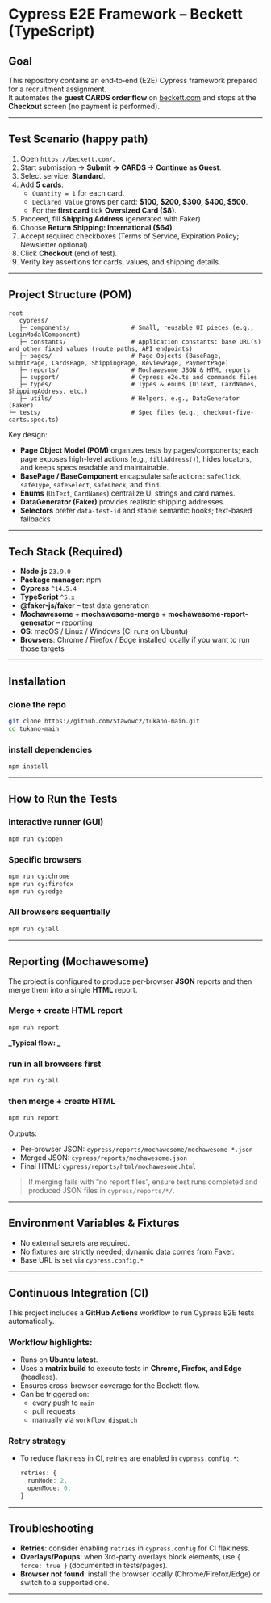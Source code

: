 # Cypress E2E Framework – Beckett (TypeScript)

## Goal

This repository contains an end‑to‑end (E2E) Cypress framework prepared for a recruitment assignment.  
It automates the **guest CARDS order flow** on [beckett.com](https://beckett.com/) and stops at the **Checkout** screen (no payment is performed).

---

## Test Scenario (happy path)

1. Open `https://beckett.com/`.
2. Start submission → **Submit → CARDS → Continue as Guest**.
3. Select service: **Standard**.
4. Add **5 cards**:
   - `Quantity = 1` for each card.
   - `Declared Value` grows per card: **$100, $200, $300, $400, $500**.
   - For the **first card** tick **Oversized Card ($8)**.
5. Proceed, fill **Shipping Address** (generated with Faker).
6. Choose **Return Shipping: International ($64)**.
7. Accept required checkboxes (Terms of Service, Expiration Policy; Newsletter optional).
8. Click **Checkout** (end of test).
9. Verify key assertions for cards, values, and shipping details.

---

## Project Structure (POM)

```
root
   cypress/
   ├─ components/                 # Small, reusable UI pieces (e.g., LoginModalComponent)
   ├─ constants/                  # Application constants: base URL(s) and other fixed values (route paths, API endpoints)
   ├─ pages/                      # Page Objects (BasePage, SubmitPage, CardsPage, ShippingPage, ReviewPage, PaymentPage)
   ├─ reports/                    # Mochawesome JSON & HTML reports
   ├─ support/                    # Cypress e2e.ts and commands files
   ├─ types/                      # Types & enums (UiText, CardNames, ShippingAddress, etc.)
   ├─ utils/                      # Helpers, e.g., DataGenerator (Faker)
└─ tests/                         # Spec files (e.g., checkout-five-carts.spec.ts)

```

Key design:

- **Page Object Model (POM)** organizes tests by pages/components; each page exposes high-level actions (e.g., `fillAddress()`), hides locators, and keeps specs readable and maintainable.
- **BasePage / BaseComponent** encapsulate safe actions: `safeClick`, `safeType`, `safeSelect`, `safeCheck`, and `find`.
- **Enums** (`UiText`, `CardNames`) centralize UI strings and card names.
- **DataGenerator (Faker)** provides realistic shipping addresses.
- **Selectors** prefer `data-test-id` and stable semantic hooks; text-based fallbacks

---

## Tech Stack (Required)

- **Node.js** `23.9.0`
- **Package manager**: npm
- **Cypress** `^14.5.4`
- **TypeScript** `^5.x`
- **@faker-js/faker** – test data generation
- **Mochawesome** + **mochawesome-merge** + **mochawesome-report-generator** – reporting
- **OS**: macOS / Linux / Windows (CI runs on Ubuntu)
- **Browsers**: Chrome / Firefox / Edge installed locally if you want to run those targets

---

## Installation

### clone the repo

```bash
git clone https://github.com/Stawowcz/tukano-main.git
cd tukano-main
```

### install dependencies

```bash
npm install
```

---

## How to Run the Tests

### Interactive runner (GUI)

```bash
npm run cy:open
```

### Specific browsers

```bash
npm run cy:chrome
npm run cy:firefox
npm run cy:edge
```

### All browsers sequentially

```bash
npm run cy:all
```

---

## Reporting (Mochawesome)

The project is configured to produce per‑browser **JSON** reports and then merge them into a single **HTML** report.

### Merge + create HTML report

```bash
npm run report
```

**_Typical flow: _**

### run in all browsers first

```bash
npm run cy:all
```

### then merge + create HTML

```bash
npm run report
```

Outputs:

- Per‑browser JSON: `cypress/reports/mochawesome/mochawesome-*.json`
- Merged JSON: `cypress/reports/mochawesome.json`
- Final HTML: `cypress/reports/html/mochawesome.html`

> If merging fails with “no report files”, ensure test runs completed and produced JSON files in `cypress/reports/*/`.

---

## Environment Variables & Fixtures

- No external secrets are required.
- No fixtures are strictly needed; dynamic data comes from Faker.
- Base URL is set via `cypress.config.*`

---

## Continuous Integration (CI)

This project includes a **GitHub Actions** workflow to run Cypress E2E tests automatically.  

### Workflow highlights:
- Runs on **Ubuntu latest**.
- Uses a **matrix build** to execute tests in **Chrome, Firefox, and Edge** (headless).
- Ensures cross-browser coverage for the Beckett flow.
- Can be triggered on:
  - every push to `main`
  - pull requests
  - manually via `workflow_dispatch`

### Retry strategy
- To reduce flakiness in CI, retries are enabled in `cypress.config.*`:
  ```ts
  retries: {
    runMode: 2,
    openMode: 0,
  }
  
---

## Troubleshooting

- **Retries**: consider enabling `retries` in `cypress.config` for CI flakiness.
- **Overlays/Popups**: when 3rd-party overlays block elements, use `{ force: true }` (documented in tests/pages).
- **Browser not found**: install the browser locally (Chrome/Firefox/Edge) or switch to a supported one.

---
